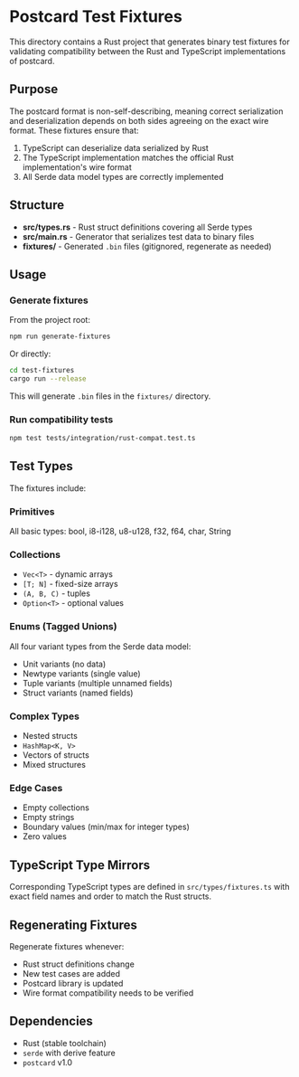 # Postcard Test Fixtures

This directory contains a Rust project that generates binary test fixtures for validating compatibility between the Rust and TypeScript implementations of postcard.

## Purpose

The postcard format is non-self-describing, meaning correct serialization and deserialization depends on both sides agreeing on the exact wire format. These fixtures ensure that:

1. TypeScript can deserialize data serialized by Rust
2. The TypeScript implementation matches the official Rust implementation's wire format
3. All Serde data model types are correctly implemented

## Structure

- **src/types.rs** - Rust struct definitions covering all Serde types
- **src/main.rs** - Generator that serializes test data to binary files
- **fixtures/** - Generated `.bin` files (gitignored, regenerate as needed)

## Usage

### Generate fixtures

From the project root:

```bash
npm run generate-fixtures
```

Or directly:

```bash
cd test-fixtures
cargo run --release
```

This will generate `.bin` files in the `fixtures/` directory.

### Run compatibility tests

```bash
npm test tests/integration/rust-compat.test.ts
```

## Test Types

The fixtures include:

### Primitives
All basic types: bool, i8-i128, u8-u128, f32, f64, char, String

### Collections
- `Vec<T>` - dynamic arrays
- `[T; N]` - fixed-size arrays
- `(A, B, C)` - tuples
- `Option<T>` - optional values

### Enums (Tagged Unions)
All four variant types from the Serde data model:
- Unit variants (no data)
- Newtype variants (single value)
- Tuple variants (multiple unnamed fields)
- Struct variants (named fields)

### Complex Types
- Nested structs
- `HashMap<K, V>`
- Vectors of structs
- Mixed structures

### Edge Cases
- Empty collections
- Empty strings
- Boundary values (min/max for integer types)
- Zero values

## TypeScript Type Mirrors

Corresponding TypeScript types are defined in `src/types/fixtures.ts` with exact field names and order to match the Rust structs.

## Regenerating Fixtures

Regenerate fixtures whenever:
- Rust struct definitions change
- New test cases are added
- Postcard library is updated
- Wire format compatibility needs to be verified

## Dependencies

- Rust (stable toolchain)
- `serde` with derive feature
- `postcard` v1.0
